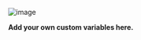 ![image](https://github.com/user-attachments/assets/b18143f6-8900-4de6-8e1b-5fa49c9b5516)

**Add your own custom variables here.**

